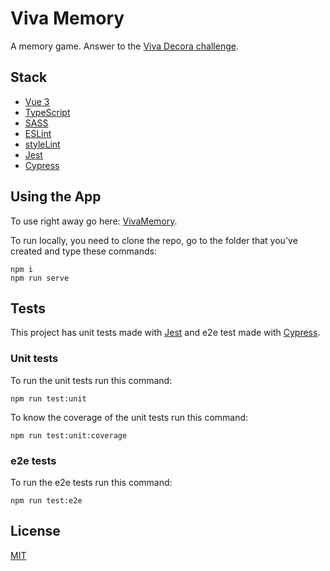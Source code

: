 # Viva Memory

A memory game. Answer to the [Viva Decora challenge](https://github.com/vivadecora/desafio-frontend-jr-trabalhe-conosco).

## Stack

* [Vue 3](https://vuejs.org/)
* [TypeScript](https://www.typescriptlang.org/)
* [SASS](https://sass-lang.com/)
* [ESLint](https://eslint.org/)
* [styleLint](https://stylelint.io/)
* [Jest](https://jestjs.io/)
* [Cypress](https://www.cypress.io/)

## Using the App

To use right away go here: [VivaMemory](https://rarysson.github.io/VivaMemory/).

To run locally, you need to clone the repo, go to the folder that you've created and type these commands:

```
npm i
npm run serve
```

## Tests

This project has unit tests made with [Jest](https://jestjs.io/) and e2e test made with [Cypress](https://www.cypress.io/).

### Unit tests

To run the unit tests run this command:

```
npm run test:unit
```

To know the coverage of the unit tests run this command:

```
npm run test:unit:coverage
```

### e2e tests

To run the e2e tests run this command:

```
npm run test:e2e
```

## License

[MIT](LICENSE)

